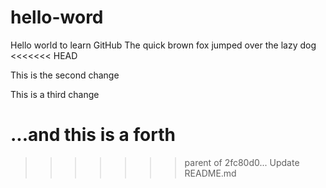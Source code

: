 # hello-word
Hello world to learn GitHub
The quick brown fox jumped over the lazy dog
<<<<<<< HEAD

This is the second change

This is a third change

...and this is a forth
=======
>>>>>>> parent of 2fc80d0... Update README.md
